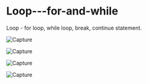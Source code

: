 # Loop---for-and-while
Loop - for loop, while loop, break, continue statement.

![Capture](https://user-images.githubusercontent.com/82524305/119182605-bfbfb100-ba90-11eb-9ac0-8b312c89b2b1.PNG)

![Capture](https://user-images.githubusercontent.com/82524305/119183001-1af1a380-ba91-11eb-9f9c-a7cfb371c29c.PNG)

![Capture](https://user-images.githubusercontent.com/82524305/119183254-7328a580-ba91-11eb-8446-673b13b48b8d.PNG)


![Capture](https://user-images.githubusercontent.com/82524305/119183505-cef32e80-ba91-11eb-8139-34742ff8c67a.PNG)
